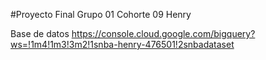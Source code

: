 #Proyecto Final Grupo 01 Cohorte 09 Henry

Base de datos
https://console.cloud.google.com/bigquery?ws=!1m4!1m3!3m2!1snba-henry-476501!2snbadataset
